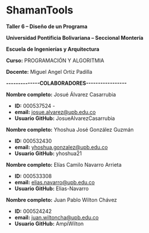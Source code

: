 # ShamanTools

**Taller 6 – Diseño de un Programa**


**Universidad Pontificia Bolivariana – Seccional Montería**

**Escuela de Ingenierías y Arquitectura**

**Curso:** PROGRAMACIÓN Y ALGORITMIA

**Docente:** Miguel Angel Ortiz Padilla

**--------------COLABORADORES-----------------**

**Nombre completo:** Josué Álvarez Casarrubia 
 - **ID:** 000537524 - 
 - **email:** josue.alvarez@upb.edu.co 
 - **Usuario GitHub:** JosueAlvarezCasarrubia


**Nombre completo:** Yhoshua José González Guzmán 
 - **ID:** 000532430
 - **email:** yhoshua.gonzalez@upb.edu.co 
 - **Usuario GitHub:** yhoshua21


**Nombre completo:** Elías Camilo Navarro Arrieta 
 - **ID:** 000533308
 - **email:** elias.navarro@upb.edu.co 
 - **Usuario GitHub:** Elias-Navarro


**Nombre completo:** Juan Pablo Wilton Chávez 
 - **ID:** 000524242
 - **email:** juan.wiltoncha@upb.edu.co 
 - **Usuario GitHub:** AmpiWilton

